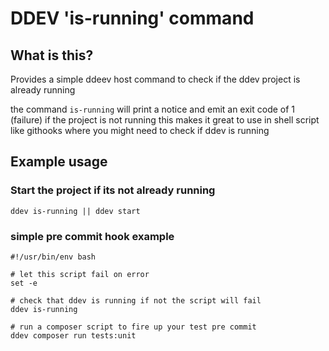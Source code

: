 # DDEV 'is-running' command 

## What is this?

Provides a simple ddeev host command to check if the ddev project is already running

the command `is-running` will print a notice and emit an exit code of 1 (failure) if the project is not running
this makes it great to use in shell script like githooks where you might need to check if ddev is running

## Example usage

### Start the project if its not already running

```shell
ddev is-running || ddev start
```

### simple pre commit hook example

```shell
#!/usr/bin/env bash

# let this script fail on error
set -e

# check that ddev is running if not the script will fail
ddev is-running

# run a composer script to fire up your test pre commit 
ddev composer run tests:unit

```

